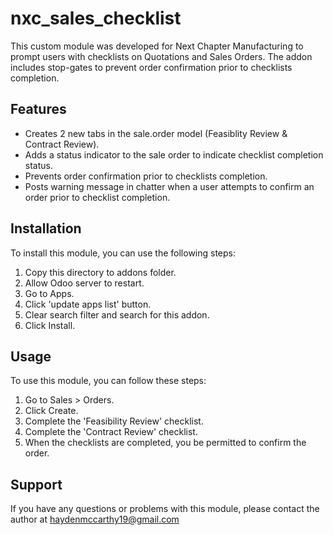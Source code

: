 # nxc_sales_checklist

This custom module was developed for Next Chapter Manufacturing to prompt users with checklists on Quotations and Sales Orders. The addon includes stop-gates to prevent order confirmation prior to checklists completion.

## Features
- Creates 2 new tabs in the sale.order model (Feasiblity Review & Contract Review).
- Adds a status indicator to the sale order to indicate checklist completion status.
- Prevents order confirmation prior to checklists completion.
- Posts warning message in chatter when a user attempts to confirm an order prior to checklist completion.

## Installation
To install this module, you can use the following steps:

1. Copy this directory to addons folder.
2. Allow Odoo server to restart.
3. Go to Apps.
4. Click 'update apps list' button.
5. Clear search filter and search for this addon.
6. Click Install.

## Usage
To use this module, you can follow these steps:

1. Go to Sales > Orders.
2. Click Create.
3. Complete the 'Feasibility Review' checklist.
4. Complete the 'Contract Review' checklist.
5. When the checklists are completed, you be permitted to confirm the order.

## Support
If you have any questions or problems with this module, please contact the author at haydenmccarthy19@gmail.com